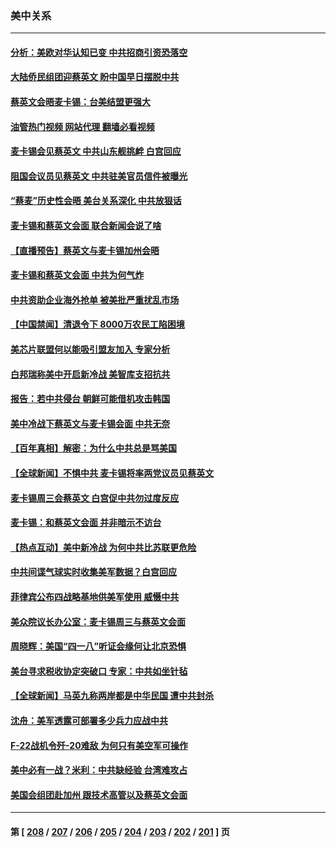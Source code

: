 ### 美中关系
---
#### [分析：美欧对华认知已变 中共招商引资恐落空](../../pages/nf1412576/n13965949.md?04060845) 
#### [大陆侨民组团迎蔡英文 盼中国早日摆脱中共](../../pages/nf1412576/n13965894.md?04060845) 
#### [蔡英文会晤麦卡锡：台美结盟更强大](../../pages/nf1412576/n13965956.md?04060845) 
#### [油管热门视频 网站代理 翻墙必看视频](http://138.2.39.72:81/youtube.html?epic-marker?04060845)
#### [麦卡锡会见蔡英文 中共山东舰挑衅 白宫回应](../../pages/nf1412576/n13965960.md?04060845) 
#### [阻国会议员见蔡英文 中共驻美官员信件被曝光](../../pages/nf1412576/n13965855.md?04060845) 
#### [“蔡麦”历史性会晤 美台关系深化 中共放狠话](../../pages/nf1412576/n13965641.md?04060845) 
#### [麦卡锡和蔡英文会面 联合新闻会说了啥](../../pages/nf1412576/n13965838.md?04060845) 
#### [【直播预告】蔡英文与麦卡锡加州会晤](../../pages/nf1412576/n13965810.md?04060845) 
#### [麦卡锡和蔡英文会面 中共为何气炸](../../pages/nf1412576/n13965814.md?04060845) 
#### [中共资助企业海外抢单 被美批严重扰乱市场](../../pages/nf1412576/n13965668.md?04060845) 
#### [【中国禁闻】清退令下 8000万农民工陷困境](../../pages/nf1412576/n13965194.md?04060845) 
#### [美芯片联盟何以能吸引盟友加入 专家分析](../../pages/nf1412576/n13965611.md?04060845) 
#### [白邦瑞称美中开启新冷战 美智库支招抗共](../../pages/nf1412576/n13964784.md?04060845) 
#### [报告：若中共侵台 朝鲜可能借机攻击韩国](../../pages/nf1412576/n13965415.md?04060845) 
#### [美中冷战下蔡英文与麦卡锡会面 中共无奈](../../pages/nf1412576/n13965126.md?04060845) 
#### [【百年真相】解密：为什么中共总是骂美国](../../pages/nf1412576/n13962802.md?04060845) 
#### [【全球新闻】不惧中共 麦卡锡将率两党议员见蔡英文](../../pages/nf1412576/n13964926.md?04060845) 
#### [麦卡锡周三会蔡英文 白宫促中共勿过度反应](../../pages/nf1412576/n13964812.md?04060845) 
#### [麦卡锡：和蔡英文会面 并非暗示不访台](../../pages/nf1412576/n13964697.md?04060845) 
#### [【热点互动】美中新冷战 为何中共比苏联更危险](../../pages/nf1412576/n13964676.md?04060845) 
#### [中共间谍气球实时收集美军数据？白宫回应](../../pages/nf1412576/n13964606.md?04060845) 
#### [菲律宾公布四战略基地供美军使用 威慑中共](../../pages/nf1412576/n13964537.md?04060845) 
#### [美众院议长办公室：麦卡锡周三与蔡英文会面](../../pages/nf1412576/n13964550.md?04060845) 
#### [周晓辉：美国“四一八”听证会缘何让北京恐惧](../../pages/nf1412576/n13964549.md?04060845) 
#### [美台寻求税收协定突破口 专家：中共如坐针毡](../../pages/nf1412576/n13964095.md?04060845) 
#### [【全球新闻】马英九称两岸都是中华民国 遭中共封杀](../../pages/nf1412576/n13964335.md?04060845) 
#### [沈舟：美军透露可部署多少兵力应战中共](../../pages/nf1412576/n13964067.md?04060845) 
#### [F-22战机令歼-20难敌 为何只有美空军可操作](../../pages/nf1412576/n13961165.md?04060845) 
#### [美中必有一战？米利：中共缺经验 台湾难攻占](../../pages/nf1412576/n13963490.md?04060845) 
#### [美国会组团赴加州 跟技术高管以及蔡英文会面](../../pages/nf1412576/n13963538.md?04060845) 

---
#### 第 [ [208](./208.md?04060845) / [207](./207.md?04060845) / [206](./206.md?04060845) / [205](./205.md?04060845) / [204](./204.md?04060845) / [203](./203.md?04060845) / [202](./202.md?04060845) / [201](./201.md?04060845) ] 页
